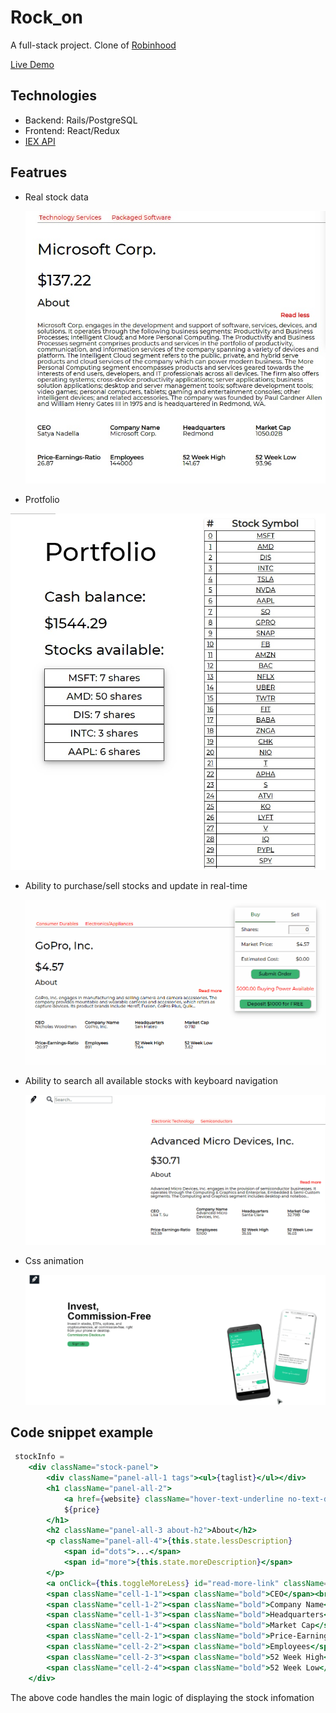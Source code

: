 # Rock_on
A full-stack project. Clone of [Robinhood](https://robinhood.com/)

[Live Demo](https://rock-on-5566.herokuapp.com/)

## Technologies
* Backend: Rails/PostgreSQL
* Frontend: React/Redux
* [IEX API](https://iextrading.com/)
  

## Featrues
* Real stock data 
  
  <img src="./app/assets/images/stock_data.jpg" max-width="800"/>

* Protfolio
  
<img src="./app/assets/images/portfolio.jpg" max-width="800"/>

* Ability to purchase/sell stocks and update in real-time 
  
  <img src="./app/assets/images/transaction.gif" width="800" />

* Ability to search all available stocks with keyboard navigation 
  
  <img src="./app/assets/images/search.gif" width="800" />

* Css animation
  
  <img src="./app/assets/images/animation.gif" width="800" />

## Code snippet example
```jsx
 stockInfo =
    <div className="stock-panel">
        <div className="panel-all-1 tags"><ul>{taglist}</ul></div>
        <h1 className="panel-all-2">
            <a href={website} className="hover-text-underline no-text-decoration">{companyName}</a><br/><br/>
            ${price}
        </h1>
        <h2 className="panel-all-3 about-h2">About</h2>
        <p className="panel-all-4">{this.state.lessDescription}
            <span id="dots">...</span>
            <span id="more">{this.state.moreDescription}</span>
        </p>
        <a onClick={this.toggleMoreLess} id="read-more-link" className="panel-all-3">Read more</a>
        <span className="cell-1-1"><span className="bold">CEO</span><br/>{CEO}</span>
        <span className="cell-1-2"><span className="bold">Company Name</span><br />{companyName}</span>
        <span className="cell-1-3"><span className="bold">Headquarters</span><br />{city}</span>   
        <span className="cell-1-4"><span className="bold">Market Cap</span><br />{handleBigNum(marketcap)}</span>   
        <span className="cell-2-1"><span className="bold">Price-Earnings-Ratio</span><br />{peRatio}</span>   
        <span className="cell-2-2"><span className="bold">Employees</span><br />{employees}</span>   
        <span className="cell-2-3"><span className="bold">52 Week High</span><br />{week52high}</span>   
        <span className="cell-2-4"><span className="bold">52 Week Low</span><br />{week52low}</span>
    </div>
```

The above code handles the main logic of displaying the stock infomation